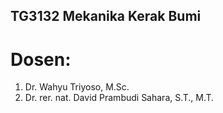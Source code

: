 ## TG3132 Mekanika Kerak Bumi
# Dosen: 
1. Dr. Wahyu Triyoso, M.Sc.
2. Dr. rer. nat. David Prambudi Sahara, S.T., M.T.
